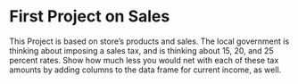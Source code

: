 # First Project on Sales
This Project is based on store’s products and sales.
The local government is thinking about imposing a sales tax, and is thinking about 15, 20, and 25 percent rates. Show how much less you would net with each of these tax amounts by adding columns to the data frame for current income, as well.